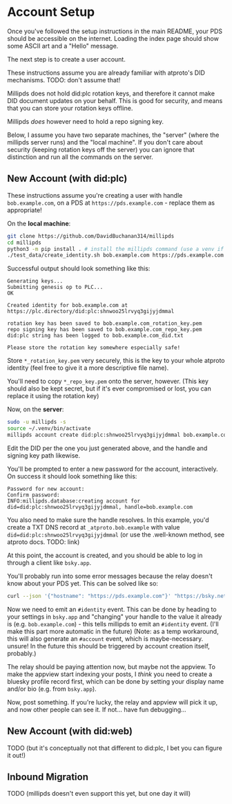 # Account Setup

Once you've followed the setup instructions in the main README, your PDS should be accessible on the internet. Loading the index page should show some ASCII art and a "Hello" message.

The next step is to create a user account.

These instructions assume you are already familiar with atproto's DID mechanisms. TODO: don't assume that!

Millipds does not hold did:plc rotation keys, and therefore it cannot make DID document updates on your behalf. This is good for security, and means that you can store your rotation keys offline.

Millipds *does* however need to hold a repo signing key.

Below, I assume you have two separate machines, the "server" (where the millipds server runs) and the "local machine". If you don't care about security (keeping rotation keys off the server) you can ignore that distinction and run all the commands on the server.

## New Account (with did:plc)

These instructions assume you're creating a user with handle `bob.example.com`, on a PDS at `https://pds.example.com` - replace them as appropriate!

On the **local machine**:
```sh
git clone https://github.com/DavidBuchanan314/millipds
cd millipds
python3 -m pip install . # install the millipds command (use a venv if you want, I guess)
./test_data/create_identity.sh bob.example.com https://pds.example.com https://plc.directory
```

Successful output should look something like this:
```
Generating keys...
Submitting genesis op to PLC...
OK

Created identity for bob.example.com at https://plc.directory/did:plc:shnwoo25lrvyq3gijyjdmmal

rotation key has been saved to bob.example.com_rotation_key.pem
repo signing key has been saved to bob.example.com_repo_key.pem
did:plc string has been logged to bob.example.com_did.txt

Please store the rotation key somewhere especially safe!
```

Store `*_rotation_key.pem` very securely, this is the key to your whole atproto identity (feel free to give it a more descriptive file name).

You'll need to copy `*_repo_key.pem` onto the server, however. (This key should also be kept secret, but if it's ever compromised or lost, you can replace it using the rotation key)

Now, on the **server**:
```sh
sudo -u millipds -s
source ~/.venv/bin/activate
millipds account create did:plc:shnwoo25lrvyq3gijyjdmmal bob.example.com --signing_key=bob.example.com_repo_key.pem
```

Edit the DID per the one you just generated above, and the handle and signing key path likewise.

You'll be prompted to enter a new password for the account, interactively. On success it should look something like this:

```
Password for new account: 
Confirm password: 
INFO:millipds.database:creating account for did=did:plc:shnwoo25lrvyq3gijyjdmmal, handle=bob.example.com
```

You also need to make sure the handle resolves. In this example, you'd create a TXT DNS record at `_atproto.bob.example` with value `did=did:plc:shnwoo25lrvyq3gijyjdmmal` (or use the .well-known method, see atproto docs. TODO: link)

At this point, the account is created, and you should be able to log in through a client like `bsky.app`.

You'll probably run into some error messages because the relay doesn't know about your PDS yet. This can be solved like so:

```sh
curl --json '{"hostname": "https://pds.example.com"}' "https://bsky.network/xrpc/com.atproto.sync.requestCrawl"
```

Now we need to emit an `#identity` event. This can be done by heading to your settings in `bsky.app` and "changing" your handle to the value it already is (e.g. `bob.example.com`) - this tells millipds to emit an `#identity` event. (I'll make this part more automatic in the future) (Note: as a temp workaround, this will also generate an `#account` event, which is maybe-necessary. unsure! In the future this should be triggered by account creation itself, probably.)

The relay should be paying attention now, but maybe not the appview. To make the appview start indexing your posts, I *think* you need to create a bluesky profile record first, which can be done by setting your display name and/or bio (e.g. from `bsky.app`).

Now, post something. If you're lucky, the relay and appview will pick it up, and now other people can see it. If not... have fun debugging...

## New Account (with did:web)

TODO (but it's conceptually not that different to did:plc, I bet you can figure it out!)

## Inbound Migration

TODO (millipds doesn't even support this yet, but one day it will)
